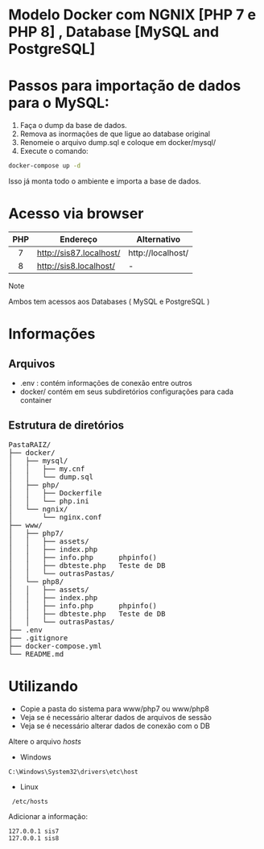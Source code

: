 
# Modelo Docker com NGNIX [PHP 7 e PHP 8] , Database [MySQL and PostgreSQL]

# Passos para importação de dados para o MySQL:

1. Faça o dump da base de dados.
2. Remova as inormações de que ligue ao database original
3. Renomeie o arquivo dump.sql e coloque em docker/mysql/
4. Execute o comando:

~~~bash
docker-compose up -d
~~~

Isso já monta todo o ambiente e importa a base de dados.

# Acesso via browser

| PHP  | Endereço | Alternativo |
| :---:   | ------------- | --- |
| 7  | http://sis87.localhost/  | http://localhost/  |
| 8  | http://sis8.localhost/  |  - |

> [!NOTE]
> Ambos tem acessos aos Databases ( MySQL e PostgreSQL )



# Informações

## Arquivos
* .env : contém informações de conexão entre outros
* docker/ contém em seus subdiretórios configurações para cada container

## Estrutura de diretórios
<pre>
PastaRAIZ/
├── docker/
│   ├── mysql/
│   │   ├── my.cnf
│   │   └── dump.sql
│   ├── php/
│   │   ├── Dockerfile
│   │   └── php.ini
│   └── ngnix/
│       └── nginx.conf
├── www/
│   ├── php7/
│   │   ├── assets/
│   │   ├── index.php  
│   │   ├── info.php      phpinfo()
│   │   ├── dbteste.php   Teste de DB
│   │   └── outrasPastas/
│   └── php8/
│   │   ├── assets/
│   │   ├── index.php  
│   │   ├── info.php      phpinfo()
│   │   ├── dbteste.php   Teste de DB
│   │   └── outrasPastas/
├── .env
├── .gitignore
├── docker-compose.yml
└── README.md
</pre>

# Utilizando

* Copie a pasta do sistema para www/php7 ou www/php8 
* Veja se é necessário alterar dados de arquivos de sessão
* Veja se é necessário alterar dados de conexão com o DB

Altere o arquivo *hosts*

- Windows

~~~text
C:\Windows\System32\drivers\etc\host
~~~

- Linux

~~~text
 /etc/hosts
~~~

Adicionar a informação: 

~~~text
127.0.0.1 sis7
127.0.0.1 sis8
~~~






